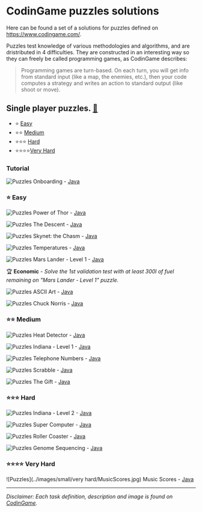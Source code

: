 # CodinGame puzzles solutions

Here can be found a set of a solutions for puzzles defined on https://www.codingame.com/.

Puzzles test knowledge of various methodologies and algorithms, and are dristributed in 4 difficulties. They are constructed in an interesting way so they can freely be called programming games, as CodinGame describes:
> Programming games are turn-based. On each turn, you will get info from standard input (like a map, the enemies, etc.), then your code computes a strategy and writes an action to standard output (like shoot or move).

## Single player puzzles. [:link:](https://www.codingame.com/puzzles)
- :star: [Easy](#Easy)
- :star::star: [Medium](#Medium)
- :star::star::star: [Hard](#Hard)
- :star::star::star::star:[Very Hard](#VeryHard)

### Tutorial
![Puzzles](../images/small/easy/Onboarding.jpg) Onboarding - [Java](/src/01-easy/Onboarding.java)

<a name="Easy"></a>
### :star: Easy
![Puzzles](../images/small/easy/PowerOfThor.jpg) Power of Thor - [Java](/src/01-easy/PowerOfThor.java)

![Puzzles](../images/small/easy/TheDescent.jpg) The Descent - [Java](/src/01-easy/TheDescent.java)

![Puzzles](../images/small/easy/SkynetTheChasm.jpg) Skynet: the Chasm - [Java](/src/01-easy/SkynetTheChasm.java)

![Puzzles](../images/small/easy/Temperatures.jpg) Temperatures - [Java](/src/01-easy/Temperatures.java)

![Puzzles](../images/small/easy/MarsLanderLevel1.jpg) Mars Lander - Level 1 - [Java](/src/01-easy/MarsLanderLevel1.java)

  :trophy: **Economic** - *Solve the 1st validation test with at least 300l of fuel remaining on "Mars Lander - Level 1" puzzle.*

![Puzzles](../images/small/PuzzlesGeneral.jpg) ASCII Art - [Java](/src/01-easy/ASCIIArt.java)

![Puzzles](../images/small/easy/ChuckNorris.jpg) Chuck Norris - [Java](/src/01-easy/ChuckNorris.java)

<a name="Medium"></a>
### :star::star: Medium

![Puzzles](../images/small/medium/HeatDetector.jpg) Heat Detector - [Java](/src/02-medium/HeatDetector.java)

![Puzzles](../images/small/medium/IndianaLevel1.jpg) Indiana - Level 1 - [Java](/src/02-medium/IndianaLevel1.java)

![Puzzles](../images/small/medium/TelephoneNumbers.jpg) Telephone Numbers - [Java](/src/02-medium/TelephoneNumbers.java)

![Puzzles](../images/small/PuzzlesGeneral.jpg) Scrabble - [Java](/src/02-medium/Scrabble.java)

![Puzzles](../images/small/medium/TheGift.jpg) The Gift - [Java](/src/02-medium/TheGift.java)

<a name="Hard"></a>
### :star::star::star: Hard

![Puzzles](../images/small/hard/IndianaLevel2.jpg) Indiana - Level 2 - [Java](/src/03-hard/IndianaLevel2.java)

![Puzzles](../images/small/hard/SuperComputer.jpg) Super Computer - [Java](/src/03-hard/SuperComputer.java)

![Puzzles](../images/small/hard/RollerCoaster.jpg) Roller Coaster - [Java](/src/03-hard/RollerCoaster.java)

![Puzzles](../images/small/hard/GenomeSequencing.jpg) Genome Sequencing - [Java](/src/03-hard/GenomeSequencing.java)

<a name="VeryHard"></a>
### :star::star::star::star: Very Hard

![Puzzles](../images/small/very hard/MusicScores.jpg) Music Scores - [Java](/src/04-very-hard/MusicScores.java)

___

*Disclaimer: Each task definition, description and image is found on [CodinGame](https://www.codingame.com/).*
